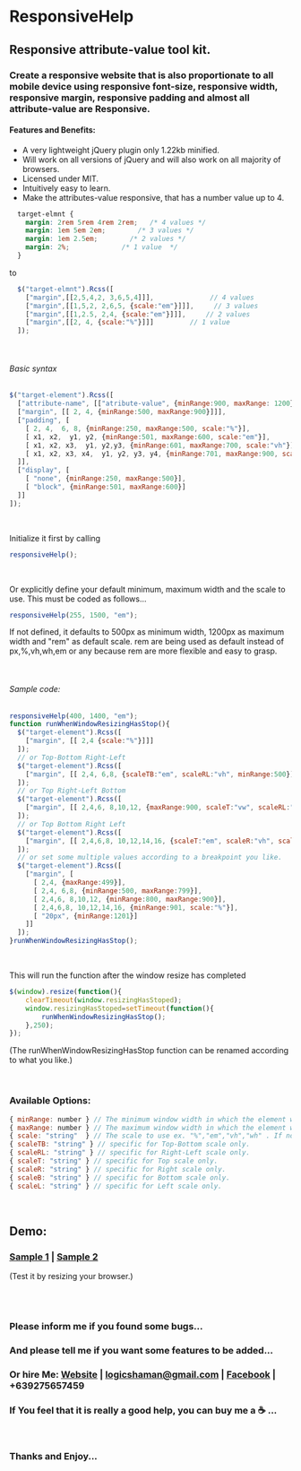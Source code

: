 # ResponsiveHelp
## Responsive attribute-value tool kit.
### Create a responsive website that is also proportionate to all mobile device using responsive font-size, responsive width, responsive margin, responsive padding and almost all attribute-value are Responsive.

#### Features and Benefits:
* A very lightweight jQuery plugin only 1.22kb minified.
* Will work on all versions of jQuery and will also work on all majority of browsers.
* Licensed under MIT.
* Intuitively easy to learn.
* Make the attributes-value responsive, that has a number value up to 4.
```css
  target-elmnt {
	margin: 2rem 5rem 4rem 2rem;   /* 4 values */
	margin: 1em 5em 2em;        /* 3 values */
	margin: 1em 2.5em;        /* 2 values */
	margin: 2%;             /* 1 value  */
  }
```
  to
```javascript
  $("target-elmnt").Rcss([
	["margin",[[2,5,4,2, 3,6,5,4]]],              // 4 values
	["margin",[[1,5,2, 2,6,5, {scale:"em"}]]],     // 3 values
	["margin",[[1,2.5, 2,4, {scale:"em"}]]],     // 2 values
	["margin",[[2, 4, {scale:"%"}]]]         // 1 value
  ]);
```

<br>

###### Basic syntax
```javascript
$("target-element").Rcss([
  ["attribute-name", [["atribute-value", {minRange:900, maxRange: 1200}]]],
  ["margin", [[ 2, 4, {minRange:500, maxRange:900}]]],
  ["padding", [
    [ 2, 4,  6, 8, {minRange:250, maxRange:500, scale:"%"}],
    [ x1, x2,  y1, y2, {minRange:501, maxRange:600, scale:"em"}],
    [ x1, x2, x3,  y1, y2,y3, {minRange:601, maxRange:700, scale:"vh"}],
    [ x1, x2, x3, x4,  y1, y2, y3, y4, {minRange:701, maxRange:900, scale:"wh"}]
  ]],
  ["display", [
    [ "none", {minRange:250, maxRange:500}],
    [ "block", {minRange:501, maxRange:600}]
  ]]
]);
```
<br>

Initialize it first by calling
```javascript
responsiveHelp();
```

<br>

Or explicitly define your default minimum, maximum width and the scale to use.
This must be coded as follows...
```javascript
responsiveHelp(255, 1500, "em");
```
If not defined, it defaults to 500px as minimum width,
1200px as maximum width and "rem" as default scale.
rem are being used as default instead of px,%,vh,wh,em or any
because rem are more flexible and easy to grasp.

<br>

###### Sample code:
```javascript
responsiveHelp(400, 1400, "em");
function runWhenWindowResizingHasStop(){
  $("target-element").Rcss([
    ["margin", [[ 2,4 {scale:"%"}]]]
  ]);
  // or Top-Bottom Right-Left
  $("target-element").Rcss([
    ["margin", [[ 2,4, 6,8, {scaleTB:"em", scaleRL:"vh", minRange:500}]]]
  ]);
  // or Top Right-Left Bottom
  $("target-element").Rcss([
    ["margin", [[ 2,4,6, 8,10,12, {maxRange:900, scaleT:"vw", scaleRL:"vh", scaleB:"em"}]]]
  ]);
  // or Top Bottom Right Left
  $("target-element").Rcss([
    ["margin", [[ 2,4,6,8, 10,12,14,16, {scaleT:"em", scaleR:"vh", scaleB:"%", scaleL:"vw"}]]]
  ]);
  // or set some multiple values according to a breakpoint you like.
  $("target-element").Rcss([
    ["margin", [
      [ 2,4, {maxRange:499}],
      [ 2,4, 6,8, {minRange:500, maxRange:799}],
      [ 2,4,6, 8,10,12, {minRange:800, maxRange:900}],
      [ 2,4,6,8, 10,12,14,16, {minRange:901, scale:"%"}],
      [ "20px", {minRange:1201}]
    ]]
  ]);
}runWhenWindowResizingHasStop();
```

<br>

This will run the function after the window resize has completed
```javascript
$(window).resize(function(){
	clearTimeout(window.resizingHasStoped);
	window.resizingHasStoped=setTimeout(function(){
		runWhenWindowResizingHasStop();
	},250);
});
```
(The runWhenWindowResizingHasStop function can be renamed according to what you like.)

<br>

### Available Options:
```javascript
{ minRange: number } // The minimum window width in which the element will stay to its minimum size.
{ maxRange: number } // The maximum window width in which the element will stay to its maximum size.
{ scale: "string"  } // The scale to use ex. "%","em","vh","wh" . If not defined defaults to "rem".
{ scaleTB: "string" } // specific for Top-Bottom scale only.
{ scaleRL: "string" } // specific for Right-Left scale only.
{ scaleT: "string" } // specific for Top scale only.
{ scaleR: "string" } // specific for Right scale only.
{ scaleB: "string" } // specific for Bottom scale only.
{ scaleL: "string" } // specific for Left scale only.
```

<br>

## Demo:
### [Sample 1](https://logicshaman.github.io/ResponsiveHelp/1)  |  [Sample 2](https://logicshaman.github.io/ResponsiveHelp/2)
(Test it by resizing your browser.)

<br>
<br>

### Please inform me if you found some bugs...
### And please tell me if you want some features to be added...
### Or hire Me: [Website](https://logicshaman.ml) | logicshaman@gmail.com | [Facebook](https://www.facebook.com/logicshaman) | +639275657459
### If You feel that it is really a good help, you can buy me a :coffee: ...

<br>

### Thanks and Enjoy...
